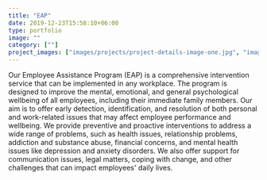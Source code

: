 ```yaml
---
title: "EAP"
date: 2019-12-23T15:58:10+06:00
type: portfolio
image: ""
category: [""]
project_images: ["images/projects/project-details-image-one.jpg", "images/projects/project-details-image-two.jpg"]
---
```


Our Employee Assistance Program (EAP) is a comprehensive intervention service that can be implemented in any workplace. The program is designed to improve the mental, emotional, and general psychological wellbeing of all employees, including their immediate family members. Our aim is to offer early detection, identification, and resolution of both personal and work-related issues that may affect employee performance and wellbeing. We provide preventive and proactive interventions to address a wide range of problems, such as health issues, relationship problems, addiction and substance abuse, financial concerns, and mental health issues like depression and anxiety disorders. We also offer support for communication issues, legal matters, coping with change, and other challenges that can impact employees' daily lives.

